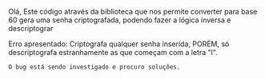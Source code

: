 Olá,
Este código através da biblioteca que nos permite converter para base 60
gera uma senha criptografada, podendo fazer a lógica inversa e descriptograr

Erro apresentado: Criptografa qualquer senha inserida, PORÉM, só descriptografa estranhamente
as que começam com a letra "l".

    O bug está sendo investigado e procuro soluções. 